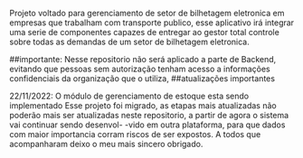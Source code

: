 Projeto voltado para gerenciamento de setor de bilhetagem eletronica em empresas que trabalham com transporte publico, esse aplicativo irá integrar uma serie de componentes capazes de entregar ao gestor total controle sobre todas as demandas de um setor de bilhetagem eletronica.

##importante:
Nesse repositorio não será aplicado a parte de Backend, evitando que pessoas sem autorização tenham acesso a informações confidenciais da organização que o utiliza,
##atualizações importantes 

22/11/2022:
O módulo de gerenciamento de estoque esta sendo implementado
Esse projeto foi migrado, as etapas mais atualizadas não poderão mais ser atualizadas neste repositorio, a partir de agora o sistema vai continuar sendo desenvol-
-vido em outra plataforma, para que dados com maior importancia corram riscos de ser expostos.
A todos que acompanharam deixo o meu mais sincero obrigado.
